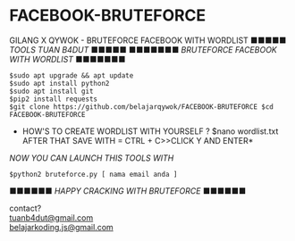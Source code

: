# FACEBOOK-BRUTEFORCE
GILANG X QYWOK - BRUTEFORCE FACEBOOK WITH WORDLIST 
■■■■■ *TOOLS TUAN B4DUT* ■■■■■
■■■■■■■ *BRUTEFORCE FACEBOOK WITH WORDLIST* ■■■■■■■

```$sudo apt upgrade && apt update```<br>
```$sudo apt install python2```<br>
```$sudo apt install git```<br>
```$pip2 install requests``` <br>
```$git clone https://github.com/belajarqywok/FACEBOOK-BRUTEFORCE $cd FACEBOOK-BRUTEFORCE```

* HOW'S TO CREATE WORDLIST WITH YOURSELF ?
$nano wordlist.txt
AFTER THAT SAVE WITH = CTRL + C>>CLICK Y AND ENTER*

*NOW YOU CAN LAUNCH THIS TOOLS WITH*

```$python2 bruteforce.py [ nama email anda ]```


■■■■■■ *HAPPY CRACKING WITH BRUTEFORCE* ■■■■■■

contact? <br>
tuanb4dut@gmail.com<br>
belajarkoding.js@gmail.com<br>

